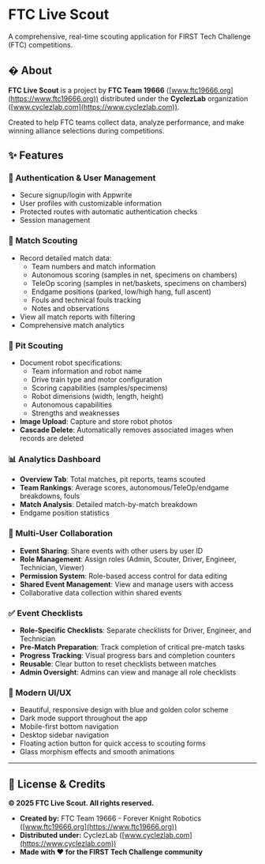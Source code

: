 # FTC Live Scout

A comprehensive, real-time scouting application for FIRST Tech Challenge (FTC) competitions.

## � About

**FTC Live Scout** is a project by **FTC Team 19666** ([www.ftc19666.org](https://www.ftc19666.org)) distributed under the **CyclezLab** organization ([www.cyclezlab.com](https://www.cyclezlab.com)).

Created to help FTC teams collect data, analyze performance, and make winning alliance selections during competitions.

## ✨ Features

### 🔐 Authentication & User Management
- Secure signup/login with Appwrite
- User profiles with customizable information
- Protected routes with automatic authentication checks
- Session management

### 🎯 Match Scouting
- Record detailed match data:
  - Team numbers and match information
  - Autonomous scoring (samples in net, specimens on chambers)
  - TeleOp scoring (samples in net/baskets, specimens on chambers)
  - Endgame positions (parked, low/high hang, full ascent)
  - Fouls and technical fouls tracking
  - Notes and observations
- View all match reports with filtering
- Comprehensive match analytics

### 🔧 Pit Scouting
- Document robot specifications:
  - Team information and robot name
  - Drive train type and motor configuration
  - Scoring capabilities (samples/specimens)
  - Robot dimensions (width, length, height)
  - Autonomous capabilities
  - Strengths and weaknesses
- **Image Upload**: Capture and store robot photos
- **Cascade Delete**: Automatically removes associated images when records are deleted

### 📊 Analytics Dashboard
- **Overview Tab**: Total matches, pit reports, teams scouted
- **Team Rankings**: Average scores, autonomous/TeleOp/endgame breakdowns, fouls
- **Match Analysis**: Detailed match-by-match breakdown
- Endgame position statistics

### 👥 Multi-User Collaboration
- **Event Sharing**: Share events with other users by user ID
- **Role Management**: Assign roles (Admin, Scouter, Driver, Engineer, Technician, Viewer)
- **Permission System**: Role-based access control for data editing
- **Shared Event Management**: View and manage users with access
- Collaborative data collection within shared events

### ✅ Event Checklists
- **Role-Specific Checklists**: Separate checklists for Driver, Engineer, and Technician
- **Pre-Match Preparation**: Track completion of critical pre-match tasks
- **Progress Tracking**: Visual progress bars and completion counters
- **Reusable**: Clear button to reset checklists between matches
- **Admin Oversight**: Admins can view and manage all role checklists

### 🎨 Modern UI/UX
- Beautiful, responsive design with blue and golden color scheme
- Dark mode support throughout the app
- Mobile-first bottom navigation
- Desktop sidebar navigation
- Floating action button for quick access to scouting forms
- Glass morphism effects and smooth animations

---

## 📄 License & Credits

**© 2025 FTC Live Scout. All rights reserved.**

- **Created by:** FTC Team 19666 - Forever Knight Robotics ([www.ftc19666.org](https://www.ftc19666.org))
- **Distributed under:** CyclezLab ([www.cyclezlab.com](https://www.cyclezlab.com))
- **Made with ❤️ for the FIRST Tech Challenge community**
